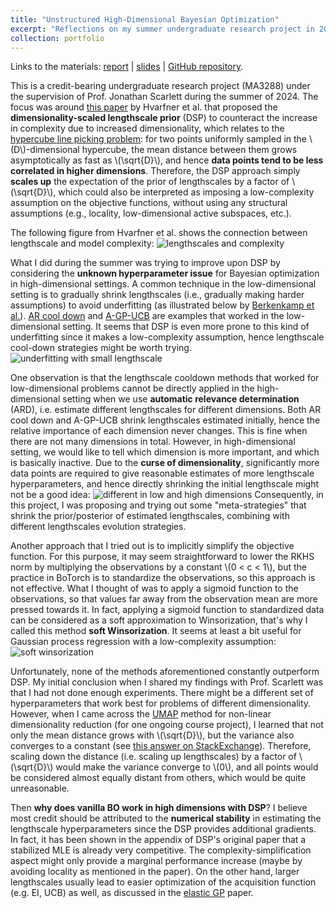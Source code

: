 ```yaml
---
title: "Unstructured High-Dimensional Bayesian Optimization"
excerpt: "Reflections on my summer undergraduate research project in 2024.<br/><img src='/images/eggholder_2d.png'>"
collection: portfolio
---
```


Links to the materials: [report](UROPS_REPORT_Hu_Hanyang_Jonathan_Scarlett.pdf) \| [slides](UROPS_SLIDE_Hu_Hanyang_Jonathan_Scarlett.pdf) \| [GitHub repository](https://github.com/hanyang-hu/unstructured_highdim_bo).


This is a credit-bearing undergraduate research project (MA3288) under the supervision of Prof. Jonathan Scarlett during the summer of 2024. The focus was around [this paper](https://arxiv.org/abs/2402.02229) by Hvarfner et al. that proposed the **dimensionality-scaled lengthscale prior** (DSP) to counteract the increase in complexity due to increased dimensionality, which relates to the [hypercube line picking problem](https://mathworld.wolfram.com/HypercubeLinePicking.html): for two points uniformly sampled in the \\(D\\)-dimensional hypercube, the mean distance between them grows asymptotically as fast as \\(\sqrt{D}\\), and hence **data points tend to be less correlated in higher dimensions**. Therefore, the DSP approach simply **scales up** the expectation of the prior of lengthscales by a factor of \\(\sqrt{D}\\), which could also be interpreted as imposing a low-complexity assumption on the objective functions, without using any structural assumptions (e.g., locality, low-dimensional active subspaces, etc.). 


The following figure from Hvarfner et al. shows the connection between lengthscale and model complexity:
![lengthscales and complexity](./low_complexity_exp.png)
<br />

What I did during the summer was trying to improve upon DSP by considering the **unknown hyperparameter issue** for Bayesian optimization in high-dimensional settings. A common technique in the low-dimensional setting is to gradually shrink lengthscales (i.e., gradually making harder assumptions) to avoid underfitting (as illustrated below by [Berkenkamp et al.](https://jmlr.org/papers/v20/18-213.html)). [AR cool down](https://arxiv.org/abs/1612.03117) and [A-GP-UCB](https://jmlr.org/papers/v20/18-213.html) are examples that worked in the low-dimensional setting. It seems that DSP is even more prone to this kind of underfitting since it makes a low-complexity assumption, hence lengthscale cool-down strategies might be worth trying. 
![underfitting with small lengthscale](./unknown_hyp.png)


One observation is that the lengthscale cooldown methods that worked for low-dimensional problems cannot be directly applied in the high-dimensional setting when we use **automatic relevance determination** (ARD), i.e. estimate different lengthscales for different dimensions. Both AR cool down and A-GP-UCB shrink lengthscales estimated initially, hence the relative importance of each dimension never changes. This is fine when there are not many dimensions in total. However, in high-dimensional setting, we would like to tell which dimension is more important, and which is basically inactive. Due to the **curse of dimensionality**, significantly more data points are required to give reasonable estimates of more lengthscale hyperparameters, and hence directly shrinking the initial lengthscale might not be a good idea:
![different in low and high dimensions](./unknown_hyp_high_dim.png)
Consequently, in this project, I was proposing and trying out some "meta-strategies" that shrink the prior/posterior of estimated lengthscales, combining with different lengthscales evolution strategies. 


Another approach that I tried out is to implicitly simplify the objective function. For this purpose, it may seem straightforward to lower the RKHS norm by multiplying the observations by a constant \\(0 < c < 1\\), but the practice in BoTorch is to standardize the observations, so this approach is not effective. What I thought of was to apply a sigmoid function to the observations, so that values far away from the observation mean are more pressed towards it. In fact, applying a sigmoid function to standardized data can be considered as a soft approximation to Winsorization, that's why I called this method **soft Winsorization**. It seems at least a bit useful for Gaussian process regression with a low-complexity assumption:
![soft winsorization](./low_comp_GP_softW.png)
<br />

Unfortunately, none of the methods aforementioned constantly outperform DSP. My initial conclusion when I shared my findings with Prof. Scarlett was that I had not done enough experiments. There might be a different set of hyperparameters that work best for problems of different dimensionality. However, when I came across the [UMAP](https://arxiv.org/abs/1802.03426) method for non-linear dimensionality reduction (for one ongoing course project), I learned that not only the mean distance grows with \\(\sqrt{D}\\), but the variance also converges to a constant (see [this answer on StackExchange](https://stats.stackexchange.com/questions/241504/central-limit-theorem-for-square-roots-of-sums-of-i-i-d-random-variables/242165#242165)). Therefore, scaling down the distance (i.e. scaling up lengthscales) by a factor of \\(\sqrt{D}\\) would make the variance converge to \\(0\\), and all points would be considered almost equally distant from others, which would be quite unreasonable. 

Then **why does vanilla BO work in high dimensions with DSP**? I believe most credit should be attributed to the **numerical stability** in estimating the lengthscale hyperparameters since the DSP provides additional gradients. In fact, it has been shown in the appendix of DSP's original paper that a stabilized MLE is already very competitive. The complexity-simplification aspect might only provide a marginal performance increase (maybe by avoiding locality as mentioned in the paper). On the other hand, larger lengthscales usually lead to easier optimization of the acquisition function (e.g. EI, UCB) as well, as discussed in the [elastic GP](https://proceedings.mlr.press/v70/rana17a.html) paper.